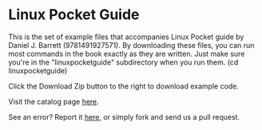 Linux Pocket Guide
==========

This is the set of example files that accompanies Linux Pocket guide by Daniel J. Barrett (9781491927571). By downloading these files, you can run most commands in the book exactly as they are written. Just make sure you're in the "linuxpocketguide" subdirectory when you run them. (cd linuxpocketguide)

Click the Download Zip button to the right to download example code.

Visit the catalog page [here](http://shop.oreilly.com/product/0636920040927.do).

See an error? Report it [here](http://oreilly.com/catalog/errata.csp?isbn=0636920040927), or simply fork and send us a pull request.
